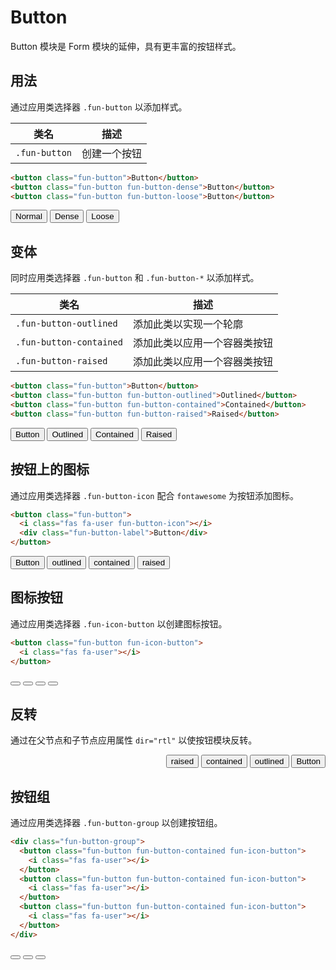 # Button

Button 模块是 Form 模块的延伸，具有更丰富的按钮样式。

## 用法

通过应用类选择器 `.fun-button` 以添加样式。

| 类名          | 描述         |
| ------------- | ------------ |
| `.fun-button` | 创建一个按钮 |

```html
<button class="fun-button">Button</button>
<button class="fun-button fun-button-dense">Button</button>
<button class="fun-button fun-button-loose">Button</button>
```

<button class="fun-button fun-button-raised">Normal</button>
<button class="fun-button fun-button-raised fun-button-dense">Dense</button>
<button class="fun-button fun-button-raised fun-button-loose">Loose</button>

## 变体

同时应用类选择器 `.fun-button` 和 `.fun-button-*` 以添加样式。

| 类名                    | 描述                         |
| ----------------------- | ---------------------------- |
| `.fun-button-outlined`  | 添加此类以实现一个轮廓       |
| `.fun-button-contained` | 添加此类以应用一个容器类按钮 |
| `.fun-button-raised`    | 添加此类以应用一个容器类按钮 |

```html
<button class="fun-button">Button</button>
<button class="fun-button fun-button-outlined">Outlined</button>
<button class="fun-button fun-button-contained">Contained</button>
<button class="fun-button fun-button-raised">Raised</button>
```

<button class="fun-button">Button</button>
<button class="fun-button fun-button-outlined">Outlined</button>
<button class="fun-button fun-button-contained">Contained</button>
<button class="fun-button fun-button-raised">Raised</button>

## 按钮上的图标

通过应用类选择器 `.fun-button-icon` 配合 `fontawesome` 为按钮添加图标。

```html
<button class="fun-button">
  <i class="fas fa-user fun-button-icon"></i>
  <div class="fun-button-label">Button</div>
</button>
```

<button class="fun-button">
  <i class="fas fa-user fun-button-icon"></i>
  <div class="fun-button-label">Button</div>
</button>
<button class="fun-button fun-button-outlined">
  <i class="fas fa-user fun-button-icon"></i>
  <div class="fun-button-label">outlined</div>
</button>
<button class="fun-button fun-button-contained">
  <i class="fas fa-user fun-button-icon"></i>
  <div class="fun-button-label">contained</div>
</button>
<button class="fun-button fun-button-raised">
  <i class="fas fa-user fun-button-icon"></i>
  <div class="fun-button-label">raised</div>
</button>

## 图标按钮

通过应用类选择器 `.fun-icon-button` 以创建图标按钮。

```html
<button class="fun-button fun-icon-button">
  <i class="fas fa-user"></i>
</button>
```

<button class="fun-button fun-icon-button">
  <i class="fas fa-user"></i>
</button>
<button class="fun-button fun-button-outlined fun-icon-button">
  <i class="fas fa-user"></i>
</button>
<button class="fun-button fun-button-contained fun-icon-button">
  <i class="fas fa-user"></i>
</button>
<button class="fun-button fun-button-raised fun-icon-button">
  <i class="fas fa-user"></i>
</button>

## 反转

通过在父节点和子节点应用属性 `dir="rtl"` 以使按钮模块反转。

<div dir="rtl">
<button class="fun-button">
  <i class="fas fa-user fun-button-icon"></i>
  <div class="fun-button-label">Button</div>
</button>
<button class="fun-button fun-button-outlined">
  <i class="fas fa-user fun-button-icon"></i>
  <div class="fun-button-label">outlined</div>
</button>
<button class="fun-button fun-button-contained">
  <i class="fas fa-user fun-button-icon"></i>
  <div class="fun-button-label">contained</div>
</button>
<button class="fun-button fun-button-raised">
  <i class="fas fa-user fun-button-icon"></i>
  <div class="fun-button-label">raised</div>
</button>
</div>

## 按钮组

通过应用类选择器 `.fun-button-group` 以创建按钮组。

```html
<div class="fun-button-group">
  <button class="fun-button fun-button-contained fun-icon-button">
    <i class="fas fa-user"></i>
  </button>
  <button class="fun-button fun-button-contained fun-icon-button">
    <i class="fas fa-user"></i>
  </button>
  <button class="fun-button fun-button-contained fun-icon-button">
    <i class="fas fa-user"></i>
  </button>
</div>
```

<div class="fun-button-group">
  <button class="fun-button fun-button-contained fun-icon-button">
    <i class="fas fa-user"></i>
  </button>
  <button class="fun-button fun-button-contained fun-icon-button">
    <i class="fas fa-user"></i>
  </button>
  <button class="fun-button fun-button-contained fun-icon-button">
    <i class="fas fa-user"></i>
  </button>
</div>
